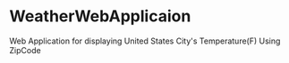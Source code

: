 WeatherWebApplicaion
====================

Web Application for displaying United States City's Temperature(F) Using ZipCode
